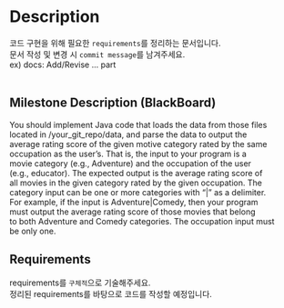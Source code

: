 # Description  
코드 구현을 위해 필요한 `requirements`를 정리하는 문서입니다.  
문서 작성 및 변경 시 `commit message`를 남겨주세요.  
ex) docs: Add/Revise ... part  
<br>

## Milestone Description (BlackBoard)   
You should implement Java code that loads the data from those files  
located in /your_git_repo/data, and parse the data to output the  
average rating score of the given motive category rated by the same  
occupation as the user’s. That is, the input to your program is a  
movie category (e.g., Adventure) and the occupation of the user  
(e.g., educator). The expected output is the average rating score of  
all movies in the given category rated by the given occupation. The  
category input can be one or more categories with “|” as a delimiter.  
For example, if the input is Adventure|Comedy, then your program   
must output the average rating score of those movies that belong  
to both Adventure and Comedy categories. The occupation input must   
be only one.
<br>

## Requirements  
requirements를 `구체적`으로 기술해주세요.  
정리된 requirements를 바탕으로 코드를 작성할 예정입니다.  
<br>
